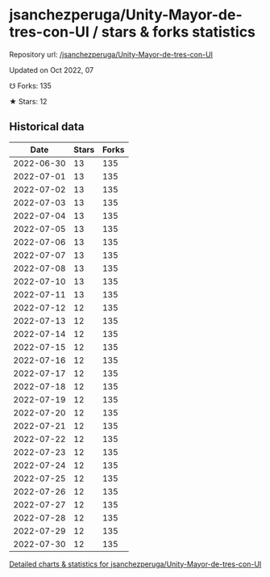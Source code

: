 # jsanchezperuga/Unity-Mayor-de-tres-con-UI / stars & forks statistics

Repository url: [/jsanchezperuga/Unity-Mayor-de-tres-con-UI](https://github.com/jsanchezperuga/Unity-Mayor-de-tres-con-UI)

Updated on Oct 2022, 07

☋ Forks: 135

★ Stars: 12

## Historical data
| Date | Stars | Forks |
|------|-------|-------|
| 2022-06-30 | 13 | 135 | 
| 2022-07-01 | 13 | 135 | 
| 2022-07-02 | 13 | 135 | 
| 2022-07-03 | 13 | 135 | 
| 2022-07-04 | 13 | 135 | 
| 2022-07-05 | 13 | 135 | 
| 2022-07-06 | 13 | 135 | 
| 2022-07-07 | 13 | 135 | 
| 2022-07-08 | 13 | 135 | 
| 2022-07-10 | 13 | 135 | 
| 2022-07-11 | 13 | 135 | 
| 2022-07-12 | 12 | 135 | 
| 2022-07-13 | 12 | 135 | 
| 2022-07-14 | 12 | 135 | 
| 2022-07-15 | 12 | 135 | 
| 2022-07-16 | 12 | 135 | 
| 2022-07-17 | 12 | 135 | 
| 2022-07-18 | 12 | 135 | 
| 2022-07-19 | 12 | 135 | 
| 2022-07-20 | 12 | 135 | 
| 2022-07-21 | 12 | 135 | 
| 2022-07-22 | 12 | 135 | 
| 2022-07-23 | 12 | 135 | 
| 2022-07-24 | 12 | 135 | 
| 2022-07-25 | 12 | 135 | 
| 2022-07-26 | 12 | 135 | 
| 2022-07-27 | 12 | 135 | 
| 2022-07-28 | 12 | 135 | 
| 2022-07-29 | 12 | 135 | 
| 2022-07-30 | 12 | 135 | 


[Detailed charts & statistics for jsanchezperuga/Unity-Mayor-de-tres-con-UI](https://reviewgithub.com/rep/jsanchezperuga/Unity-Mayor-de-tres-con-UI)
